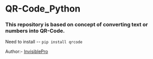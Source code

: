 # QR-Code_Python

### This repository is based on concept of converting text or numbers into QR-Code.

Need to install -- `pip install qrcode`

Author:-  [InvisiblePro](https://www.github.com/InvisiblePro)
